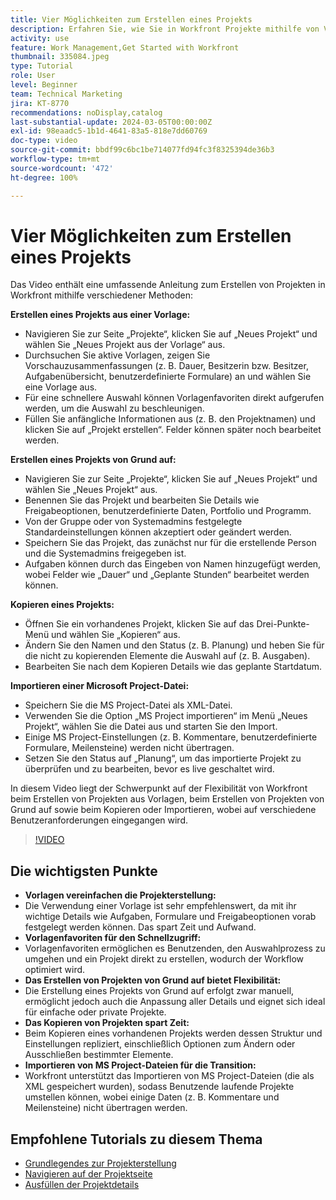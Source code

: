 ```yaml
---
title: Vier Möglichkeiten zum Erstellen eines Projekts
description: Erfahren Sie, wie Sie in Workfront Projekte mithilfe von Vorlagen von Grund auf effizient erstellen können, indem Sie vorhandene Projekte kopieren oder Microsoft Project-Dateien importieren, die auf verschiedene Benutzeranforderungen zugeschnitten sind.
activity: use
feature: Work Management,Get Started with Workfront
thumbnail: 335084.jpeg
type: Tutorial
role: User
level: Beginner
team: Technical Marketing
jira: KT-8770
recommendations: noDisplay,catalog
last-substantial-update: 2024-03-05T00:00:00Z
exl-id: 98eaadc5-1b1d-4641-83a5-818e7dd60769
doc-type: video
source-git-commit: bbdf99c6bc1be714077fd94fc3f8325394de36b3
workflow-type: tm+mt
source-wordcount: '472'
ht-degree: 100%

---
```


# Vier Möglichkeiten zum Erstellen eines Projekts

Das Video enthält eine umfassende Anleitung zum Erstellen von Projekten in Workfront mithilfe verschiedener Methoden:

**Erstellen eines Projekts aus einer Vorlage:**

* Navigieren Sie zur Seite „Projekte“, klicken Sie auf „Neues Projekt“ und wählen Sie „Neues Projekt aus der Vorlage“ aus. 
* Durchsuchen Sie aktive Vorlagen, zeigen Sie Vorschauzusammenfassungen (z. B. Dauer, Besitzerin bzw. Besitzer, Aufgabenübersicht, benutzerdefinierte Formulare) an und wählen Sie eine Vorlage aus. 
* Für eine schnellere Auswahl können Vorlagenfavoriten direkt aufgerufen werden, um die Auswahl zu beschleunigen. 
* Füllen Sie anfängliche Informationen aus (z. B. den Projektnamen) und klicken Sie auf „Projekt erstellen“. Felder können später noch bearbeitet werden. 

**Erstellen eines Projekts von Grund auf:**

* Navigieren Sie zur Seite „Projekte“, klicken Sie auf „Neues Projekt“ und wählen Sie „Neues Projekt“ aus. 
* Benennen Sie das Projekt und bearbeiten Sie Details wie Freigabeoptionen, benutzerdefinierte Daten, Portfolio und Programm. 
* Von der Gruppe oder von Systemadmins festgelegte Standardeinstellungen können akzeptiert oder geändert werden. 
* Speichern Sie das Projekt, das zunächst nur für die erstellende Person und die Systemadmins freigegeben ist. 
* Aufgaben können durch das Eingeben von Namen hinzugefügt werden, wobei Felder wie „Dauer“ und „Geplante Stunden“ bearbeitet werden können. 

**Kopieren eines Projekts:**

* Öffnen Sie ein vorhandenes Projekt, klicken Sie auf das Drei-Punkte-Menü und wählen Sie „Kopieren“ aus.
* Ändern Sie den Namen und den Status (z. B. Planung) und heben Sie für die nicht zu kopierenden Elemente die Auswahl auf (z. B. Ausgaben). 
* Bearbeiten Sie nach dem Kopieren Details wie das geplante Startdatum. 

**Importieren einer Microsoft Project-Datei:**

* Speichern Sie die MS Project-Datei als XML-Datei. 
* Verwenden Sie die Option „MS Project importieren“ im Menü „Neues Projekt“, wählen Sie die Datei aus und starten Sie den Import. 
* Einige MS Project-Einstellungen (z. B. Kommentare, benutzerdefinierte Formulare, Meilensteine) werden nicht übertragen. 
* Setzen Sie den Status auf „Planung“, um das importierte Projekt zu überprüfen und zu bearbeiten, bevor es live geschaltet wird. 


In diesem Video liegt der Schwerpunkt auf der Flexibilität von Workfront beim Erstellen von Projekten aus Vorlagen, beim Erstellen von Projekten von Grund auf sowie beim Kopieren oder Importieren, wobei auf verschiedene Benutzeranforderungen eingegangen wird. 

>[!VIDEO](https://video.tv.adobe.com/v/335084/?quality=12&learn=on&enablevpops=1)

## Die wichtigsten Punkte

* **Vorlagen vereinfachen die Projekterstellung:**
* Die Verwendung einer Vorlage ist sehr empfehlenswert, da mit ihr wichtige Details wie Aufgaben, Formulare und Freigabeoptionen vorab festgelegt werden können. Das spart Zeit und Aufwand. 
* **Vorlagenfavoriten für den Schnellzugriff:**
* Vorlagenfavoriten ermöglichen es Benutzenden, den Auswahlprozess zu umgehen und ein Projekt direkt zu erstellen, wodurch der Workflow optimiert wird. 
* **Das Erstellen von Projekten von Grund auf bietet Flexibilität:**
* Die Erstellung eines Projekts von Grund auf erfolgt zwar manuell, ermöglicht jedoch auch die Anpassung aller Details und eignet sich ideal für einfache oder private Projekte. 
* **Das Kopieren von Projekten spart Zeit:**
* Beim Kopieren eines vorhandenen Projekts werden dessen Struktur und Einstellungen repliziert, einschließlich Optionen zum Ändern oder Ausschließen bestimmter Elemente. 
* **Importieren von MS Project-Dateien für die Transition:**
* Workfront unterstützt das Importieren von MS Project-Dateien (die als XML gespeichert wurden), sodass Benutzende laufende Projekte umstellen können, wobei einige Daten (z. B. Kommentare und Meilensteine) nicht übertragen werden. 



## Empfohlene Tutorials zu diesem Thema

* [Grundlegendes zur Projekterstellung](/help/manage-work/projects/understand-basic-project-creation.md)
* [Navigieren auf der Projektseite](/help/manage-work/projects/navigate-the-project-page.md)
* [Ausfüllen der Projektdetails](/help/manage-work/projects/fill-in-the-project-details.md)

